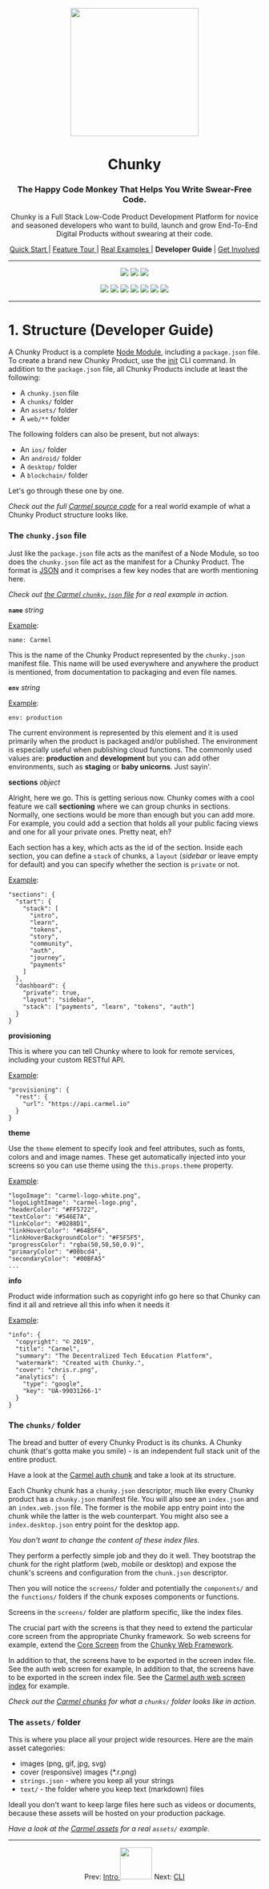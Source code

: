 <p align="center"> <img src="https://raw.githubusercontent.com/fluidtrends/chunky/master/logo.gif" width="256px"> </p>
<h1 align="center"> Chunky </h1>

<h3 align="center"> The Happy Code Monkey That Helps You Write Swear-Free Code. </h3>

<p align="center"> Chunky is a Full Stack Low-Code Product Development Platform for
novice and seasoned developers who want to build, launch and grow End-To-End Digital Products without swearing at their code. </p>

<p align="center">
<a href="../start/README.md"> Quick Start </a> |
<a href="../features/README.md"> Feature Tour </a> |
<a href="../examples/README.md"> Real Examples </a> |
<strong> Developer Guide </strong> |
<a href="../contrib/README.md"> Get Involved </a>
</p>

<hr/>

<p align="center">
<a href="https://circleci.com/gh/fluidtrends/chunky"><img src="https://circleci.com/gh/fluidtrends/chunky.svg?style=svg"/></a>
<a href="https://codeclimate.com/github/fluidtrends/chunky/test_coverage"><img src="https://api.codeclimate.com/v1/badges/f6621e761f82f6c84f40/test_coverage" /></a>
<a href="https://codeclimate.com/github/fluidtrends/chunky/maintainability"><img src="https://api.codeclimate.com/v1/badges/f6621e761f82f6c84f40/maintainability"/></a>
</p>

<p align="center">
<a href="https://www.npmjs.com/package/chunky-cli">
<img src="https://img.shields.io/npm/v/chunky-cli.svg?color=green&label=CLI&style=flat-square"/></a>
<a href="https://www.npmjs.com/package/react-chunky">
<img src="https://img.shields.io/npm/v/react-chunky.svg?color=green&label=universal&style=flat-square"/></a>
<a href="https://www.npmjs.com/package/react-dom-chunky">
<img src="https://img.shields.io/npm/v/react-dom-chunky.svg?color=green&label=web&style=flat-square"/></a>
<a href="https://www.npmjs.com/package/react-cloud-chunky">
<img src="https://img.shields.io/npm/v/react-cloud-chunky.svg?color=green&label=cloud&style=flat-square"/></a>
<a href="https://www.npmjs.com/package/react-native-chunky">
<img src="https://img.shields.io/npm/v/react-native-chunky.svg?color=blue&label=mobile&style=flat-square"/></a>
<a href="https://www.npmjs.com/package/react-electron-chunky">
<img src="https://img.shields.io/npm/v/react-electron-chunky.svg?color=blue&label=desktop&style=flat-square"/></a>
<a href="https://www.npmjs.com/package/react-blockchain-chunky">
<img src="https://img.shields.io/npm/v/react-blockchain-chunky.svg?color=blue&label=blockchain&style=flat-square"/><a/>
</p>

---

# 1. Structure (Developer Guide)

A Chunky Product is a complete [Node Module](https://docs.npmjs.com/about-packages-and-modules), including a ```package.json``` file. To create a brand new Chunky Product, use the [init](#the-init-command) CLI command. In addition to the ```package.json``` file, all Chunky Products include at least the following:

* A ```chunky.json``` file
* A ```chunks/``` folder
* An ```assets/``` folder
* A ```web/**``` folder

The following folders can also be present, but not always:

* An ```ios/``` folder
* An ```android/``` folder
* A ```desktop/``` folder
* A ```blockchain/``` folder

Let's go through these one by one.

*Check out the full [Carmel source code](https://github.com/fluidtrends/carmel)* for a real world example of what a Chunky Product structure looks like.

### The ```chunky.json``` file

Just like the ```package.json``` file acts as the manifest of a Node Module, so too does the ```chunky.json``` file act as the manifest for a Chunky Product. The format is [JSON](https://www.json.org/) and it comprises a few key nodes that are worth mentioning here.

*Check out [the Carmel ```chunky.json``` file](https://github.com/fluidtrends/carmel/blob/master/chunky.json) for a real example in action.*

**```name```** *string*

[Example](https://github.com/fluidtrends/carmel/blob/master/chunky.json#L2):

```
name: Carmel
```

This is the name of the Chunky Product represented by the ```chunky.json``` manifest file. This name will be used everywhere and anywhere the product is mentioned, from documentation to packaging and even file names.

**```env```** *string*

[Example](https://github.com/fluidtrends/carmel/blob/master/chunky.json#L4):
```
env: production
```

The current environment is represented by this element and it is used primarily when the product is packaged and/or published. The environment is especially useful when publishing cloud functions. The commonly used values are: **production** and **development** but you can add other environments, such as **staging** or **baby unicorns**. Just sayin'.

**sections** *object*

Alright, here we go. This is getting serious now. Chunky comes with a cool feature we call **sectioning** where we can group chunks in sections. Normally, one sections would be more than enough but you can add more. For example, you could add a section that holds all your public facing views and one for all your private ones. Pretty neat, eh?

Each section has a key, which acts as the id of the section. Inside each section, you can define a ```stack``` of chunks, a ```layout``` (*sidebar* or leave empty for default) and you can specify whether the section is ```private``` or not.

[Example](https://github.com/fluidtrends/carmel/blob/master/chunky.json#L7-L25):

```
"sections": {
  "start": {
    "stack": [
      "intro",
      "learn",
      "tokens",
      "story",
      "community",
      "auth",
      "journey",
      "payments"
    ]
  },
  "dashboard": {
    "private": true,
    "layout": "sidebar",
    "stack": ["payments", "learn", "tokens", "auth"]
  }
}
```

**provisioning**

This is where you can tell Chunky where to look for remote services, including your custom RESTful API.

[Example](https://github.com/fluidtrends/carmel/blob/master/chunky.json#L27-L31):

```
"provisioning": {
  "rest": {
    "url": "https://api.carmel.io"
  }
}
```

**theme**

Use the ```theme``` element to specify look and feel attributes, such as fonts, colors and and image names. These get automatically injected into your screens so you can use theme using the ```this.props.theme``` property.

[Example](https://github.com/fluidtrends/carmel/blob/master/chunky.json#L35-L58):

```
"logoImage": "carmel-logo-white.png",
"logoLightImage": "carmel-logo.png",
"headerColor": "#FF5722",
"textColor": "#546E7A",
"linkColor": "#0288D1",
"linkHoverColor": "#64B5F6",
"linkHoverBackgroundColor": "#F5F5F5",
"progressColor": "rgba(50,50,50,0.9)",
"primaryColor": "#00bcd4",
"secondaryColor": "#00BFA5"
...

```

**info**

Product wide information such as copyright info go here so that Chunky can find it all and retrieve all this info when it needs it

[Example](https://github.com/fluidtrends/carmel/blob/master/chunky.json#L85-L95):

```
"info": {
  "copyright": "© 2019",
  "title": "Carmel",
  "summary": "The Decentralized Tech Education Platform",
  "watermark": "Created with Chunky.",
  "cover": "chris.r.png",
  "analytics": {
    "type": "google",
    "key": "UA-99031266-1"
  }
}
```

### The ```chunks/``` folder

The bread and butter of every Chunky Product is its chunks. A Chunky chunk (that's gotta make you smile) - is an independent full stack unit of the entire product.

Have a look at the [Carmel auth chunk](https://github.com/fluidtrends/carmel/tree/master/chunks/auth) and take a look at its structure.

Each Chunky chunk has a ```chunky.json``` descriptor, much like every Chunky product has a ```chunky.json``` manifest file. You will also see an ```index.json``` and an ```index.web.json``` file. The former is the mobile app entry point into the chunk while the latter is the web counterpart. You might also see a ```index.desktop.json``` entry point for the desktop app.

*You don't want to change the content of these index files.*

They perform a perfectly simple job and they do it well. They bootstrap the chunk for the right platform (web, mobile or desktop) and expose the chunk's screens and configuration from the ```chunk.json``` descriptor.

Then you will notice the ```screens/``` folder and potentially the ```components/``` and the ```functions/``` folders if the chunk exposes components or functions.

Screens in the ```screens/``` folder are platform specific, like the index files.

The crucial part with the screens is that they need to extend the particular core screen from the appropriate Chunky framework. So web screens for example, extend the [Core Screen](https://github.com/fluidtrends/chunky/blob/master/web/src/core/Screen.js) from the [Chunky Web Framework](https://github.com/fluidtrends/chunky/blob/master/web).

In addition to that, the screens have to be exported in the screen index file. See the auth web screen for example,
In addition to that, the screens have to be exported in the screen index file. See the [Carmel auth web screen index](https://github.com/fluidtrends/carmel/blob/master/chunks/auth/screens/index.web.js#L1) for example.

*Check out the [Carmel chunks](https://github.com/fluidtrends/carmel/tree/master/chunks) for what a ```chunks/``` folder looks like in action.*

### The ```assets/``` folder

This is where you place all your project wide resources. Here are the main asset categories:
* images (png, gif, jpg, svg)
* cover (responsive) images (\*.r.png)
* ```strings.json``` - where you keep all your strings
* ```text/``` - the folder where you keep text (markdown) files

Ideall you don't want to keep large files here such as videos or documents, because these assets will be hosted on your production package.

*Have a look at the [Carmel assets](https://github.com/fluidtrends/carmel/tree/master/assets) for a real ```assets/``` example.*

---

<p align="center">
Prev: <a href="../"/> Intro </a>
<img src="https://raw.githubusercontent.com/fluidtrends/chunky/master/logo.gif" width="64px"/>
Next: <a href="../cli"/>CLI</a>
</p>
